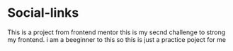 # Social-links
This is a project from frontend mentor this is my secnd challenge to strong my frontend. i am a beeginner to this so this is just a practice poject for me 
